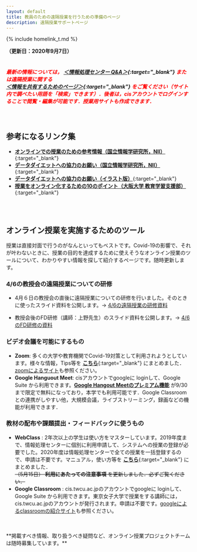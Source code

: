 ```yaml
---
layout: default
title: 教員のための遠隔授業を行うための準備のページ
description: 遠隔授業サポートページ
---
```


{% include homelink_t.md %}
<br />

**（更新日：2020年9月7日）**
<br />
<br />

##### <font color="red">最新の情報については，</font> [**＜情報処理センター Q&A＞**](https://sites.google.com/cis.twcu.ac.jp/cisqa){:target="_blank"} <font color="red"> または遠隔授業に関する<br /></font> [**＜情報を共有するためのページ＞**](https://sites.google.com/cis.twcu.ac.jp/distance-lecture){:target="_blank"} <font color="red">をご覧ください（サイト内で調べたい用語を「検索」できます）．後者は，cisアカウントでログインすることで閲覧・編集が可能です．授業用サイトも作成できます．</font>
<br />


## 参考になるリンク集

- [**オンラインでの授業のための参考情報（国立情報学研究所，NII）**](https://www.nii.ac.jp/news/2020/0325.html?fbclid=IwAR22_4uvb5qY01hQZ7VB8czjmh6WHspEXRO68Asu56Gp8sBZ9VJuUF42zN4#03){:target="_blank"}
- [**データダイエットへの協力のお願い（国立情報学研究所，NII）**](https://www.nii.ac.jp/event/other/decs/tips.html){:target="_blank"}
- [**データダイエットへの協力のお願い（イラスト版）**](https://www.nii.ac.jp/event/upload/datadiet.png){:target="_blank"}
- [**授業をオンライン化するための10のポイント（大阪大学 教育学習支援部）**](https://www.tlsc.osaka-u.ac.jp/project/onlinelecture/tips01.html){:target="_blank"}
<br />
<br />

## オンライン授業を実施するためのツール

授業は直接対面で行うのがなんといってもベストです。Covid-19の影響で、それが叶わないときに、授業の目的を達成するために使えそうなオンライン授業のツールについて、わかりやすい情報を探して紹介するページです。随時更新します。

### 4/6の教授会の遠隔授業についての研修

- 4月６日の教授会の直後に遠隔授業についての研修を行いました。そのときに使ったスライド資料を公開します。-> [4/6の遠隔授業の研修資料](./200406_demo_online_class2.pdf)

- 教授会後のFD研修（講師：上野先生）のスライド資料を公開します。-> [4/6のFD研修の資料](./200406_fd_ueno.pdf)

### ビデオ会議を可能にするもの
- **Zoom**:  多くの大学や教育機関でCovid-19対策として利用されようとしています。様々な情報，Tips等を [**こちら**](./zoom.html){:target="_blank"} にまとめました． [zoomによるサイト](https://zoom.us)も参照ください。
- **Google Hanguout Meet**:  cisアカウントでgoogleに loginして、Google Suite から利用できます。[**Google Hangout Meetのプレミアム機能**](https://gsuite.google.co.jp/intl/ja/products/meet/) が9/30まで限定で無料になっており，本学でも利用可能です．Google Classroomとの連携がしやすい他，大規模会議，ライブストリーミング，録画などの機能が利用できます．

### 教材の配布や課題提出・フィードバックに使うもの
- **WebClass** :  2年次以上の学生は使い方をマスターしています。2019年度まで、情報処理センターに個別に利用申請して、システムへの授業の登録が必要でした。2020年度は情報処理センターで全ての授業を一括登録するので、申請は不要です。マニュアル，使い方等を [**こちら**](./webclass.html){:target="_blank"} にまとめました．<br />~~（5月15日） **利用にあたっての注意事項** を更新しました．必ずご覧ください．~~
- **Google Classroom** :  cis.twcu.ac.jpのアカウントでgoogleに loginして、Google Suite から利用できます。東京女子大学で授業をする講師には，cis.twcu.ac.jpのアカウントが発行されます。申請は不要です。[googleによるclassroomの紹介サイト](https://edu.google.com/intl/ja/products/classroom/)も参照ください。

<br />
<br />
**掲載すべき情報、取り扱うべき疑問など、オンライン授業プロジェクトチームは随時募集しています。**
<br />
<br />